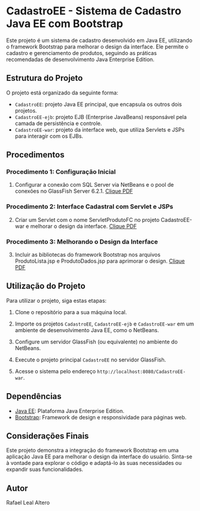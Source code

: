 # CadastroEE - Sistema de Cadastro Java EE com Bootstrap

Este projeto é um sistema de cadastro desenvolvido em Java EE, utilizando o framework Bootstrap para melhorar o design da interface. Ele permite o cadastro e gerenciamento de produtos, seguindo as práticas recomendadas de desenvolvimento Java Enterprise Edition.

## Estrutura do Projeto

O projeto está organizado da seguinte forma:

- `CadastroEE`: projeto Java EE principal, que encapsula os outros dois projetos.
- `CadastroEE-ejb`: projeto EJB (Enterprise JavaBeans) responsável pela camada de persistência e controle.
- `CadastroEE-war`: projeto da interface web, que utiliza Servlets e JSPs para interagir com os EJBs.

## Procedimentos

### Procedimento 1: Configuração Inicial

1. Configurar a conexão com SQL Server via NetBeans e o pool de conexões no GlassFish Server 6.2.1. [Clique PDF](/mundo%203%20nv%204%20pro1.pdf)

### Procedimento 2: Interface Cadastral com Servlet e JSPs

2. Criar um Servlet com o nome ServletProdutoFC no projeto CadastroEE-war e melhorar o design da interface. [Clique PDF](/mundo%203%20nv%204%20pro2.pdf)

### Procedimento 3: Melhorando o Design da Interface

3. Incluir as bibliotecas do framework Bootstrap nos arquivos ProdutoLista.jsp e ProdutoDados.jsp para aprimorar o design. [Clique PDF](/mundo%203%20nv%204%20pro3.pdf)

## Utilização do Projeto

Para utilizar o projeto, siga estas etapas:

1. Clone o repositório para a sua máquina local.

2. Importe os projetos `CadastroEE`, `CadastroEE-ejb` e `CadastroEE-war` em um ambiente de desenvolvimento Java EE, como o NetBeans.

3. Configure um servidor GlassFish (ou equivalente) no ambiente do NetBeans.

4. Execute o projeto principal `CadastroEE` no servidor GlassFish.

5. Acesse o sistema pelo endereço `http://localhost:8080/CadastroEE-war`.

## Dependências

- [Java EE](https://javaee.github.io/javaee-spec/): Plataforma Java Enterprise Edition.
- [Bootstrap](https://getbootstrap.com/): Framework de design e responsividade para páginas web.

## Considerações Finais

Este projeto demonstra a integração do framework Bootstrap em uma aplicação Java EE para melhorar o design da interface do usuário. Sinta-se à vontade para explorar o código e adaptá-lo às suas necessidades ou expandir suas funcionalidades.

## Autor

Rafael Leal Altero

